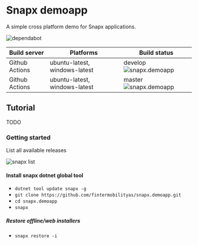 # Snapx demoapp

A simple cross platform demo for Snapx applications.

![dependabot](https://api.dependabot.com/badges/status?host=github&repo=fintermobilityas/snapx.demoapp)

| Build server | Platforms | Build status |
|--------------|----------|--------------|
| Github Actions | ubuntu-latest, windows-latest | develop ![snapx.demoapp](https://github.com/fintermobilityas/snapx.demoapp/workflows/demoapp/badge.svg?branch=develop) |
| Github Actions | ubuntu-latest, windows-latest | master ![snapx.demoapp](https://github.com/fintermobilityas/snapx.demoapp/workflows/demoapp/badge.svg?branch=master) |

## Tutorial

TODO

### Getting started

List all available releases

![snapx list](https://media.githubusercontent.com/media/fintermobilityas/snapx.demoapp/develop/docs/snapxlist.png)

#### Install snapx dotnet global tool

- `dotnet tool update snapx -g`
- `git clone https://github.com/fintermobilityas/snapx.demoapp.git`
- `cd snapx.demoapp`
- `snapx`

##### Restore offline/web installers

- `snapx restore -i`

